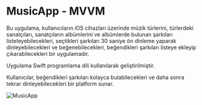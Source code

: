# MusicApp - MVVM

Bu uygulama, kullanıcıların iOS cihazları üzerinde müzik türlerini, 
türlerdeki sanatçıları, 
sanatçıların albümlerini ve 
albümlerde bulunan şarkıları listeleyebilecekleri, 
seçtikleri şarkıları 30 saniye ön dinleme yaparak dinleyebilecekleri ve beğenebilecekleri, 
beğendikleri şarkıları listeye ekleyip çıkarabilecekleri bir uygulamadır.

Uygulama Swift programlama dili kullanılarak geliştirilmiştir.

Kullanıcılar, beğendikleri şarkıları kolayca bulabilecekleri ve daha sonra tekrar dinleyebilecekleri bir platform sunar.

![MusicApp](https://github.com/cengizhantomak/MusicApp/assets/98701769/d5420233-fb57-4533-ad13-bb25334c94b7)
